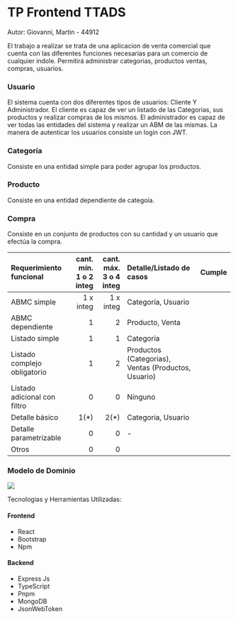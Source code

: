 # TP Frontend TTADS

Autor: Giovanni, Martin - 44912

El trabajo a realizar se trata de una aplicacion de venta comercial que cuenta con las diferentes funciones necesarias para un comercio de cualquier indole. Permitirá administrar categorias, productos ventas, compras, usuarios. 

### Usuario
El sistema cuenta con dos diferentes tipos de usuarios: Cliente Y Administrador. El cliente es capaz de ver un listado de las Categorias, sus productos y realizar compras de los mismos. El administrador es capaz de ver todas las entidades del sistema y realizar un ABM de las mismas. La manera de autenticar los usuarios consiste un login con JWT.

### Categoría
Consiste en una entidad simple para poder agrupar los productos.

### Producto
Consiste en una entidad dependiente de categoía.

### Compra
Consiste en un conjunto de productos con su cantidad y un usuario que efectúa la compra.


|Requerimiento funcional|cant. mín.<br>1 o 2 integ|cant. máx.<br>3 o 4 integ|Detalle/Listado de casos|Cumple|
|:-|-:|-:|:-|-|
|ABMC simple|1 x integ|1 x integ|Categoría, Usuario|
|ABMC dependiente|1|2|Producto, Venta|
|Listado simple|1|1|Categoría|
|Listado complejo obligatorio|1|2|Productos (Categorias), Ventas (Productos, Usuario)|
|Listado adicional con filtro|0|0|Ninguno|
|Detalle básico|1(*)|2(*)|Categoria, Usuario|
|Detalle parametrizable|0|0|-|
|Otros|0|0||

### Modelo de Dominio
<img src="https://github.com/giovamarr/TTADS-Backend/assets/51095800/3c625df4-7879-4b73-8790-9aa16690a084" />

Tecnologias y Herramientas Utilizadas:
#### Frontend
  * React
  * Bootstrap
  * Npm

#### Backend
  * Express Js
  * TypeScript
  * Pnpm
  * MongoDB
  * JsonWebToken
